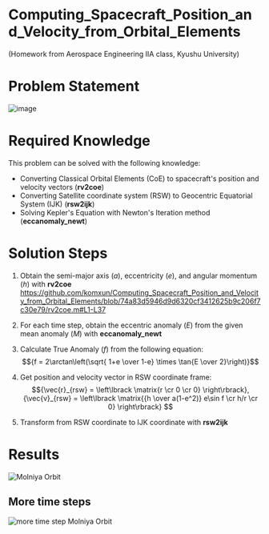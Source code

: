 # Computing_Spacecraft_Position_and_Velocity_from_Orbital_Elements
(Homework from Aerospace Engineering IIA class, Kyushu University)
# Problem Statement
![image](https://github.com/komxun/Computing_Spacecraft_Position_and_Velocity_from_Orbital_Elements/assets/133139057/c304eb6d-80eb-4c15-8747-1a997c4fe715)

# Required Knowledge
This problem can be solved with the following knowledge:
- Converting Classical Orbital Elements (CoE) to spacecraft's position and velocity vectors (**rv2coe**)
- Converting Satellite coordinate system (RSW) to Geocentric Equatorial System (IJK) (**rsw2ijk**)
- Solving Kepler's Equation with Newton's Iteration method (**eccanomaly_newt**)

# Solution Steps
1. Obtain the semi-major axis ($a$), eccentricity ($e$), and angular momentum ($h$) with **rv2coe**
https://github.com/komxun/Computing_Spacecraft_Position_and_Velocity_from_Orbital_Elements/blob/74a83d5946d9d6320cf3412625b9c206f7c30e79/rv2coe.m#L1-L37

2. For each time step, obtain the eccentric anomaly ($E$) from the given mean anomaly ($M$) with **eccanomaly_newt**
3. Calculate True Anomaly ($f$) from the following equation:
$${f = 2\arctan\left(\sqrt{ 1+e \over 1-e} \times \tan{E \over 2}\right)}$$
4. Get position and velocity vector in RSW coordinate frame:
$${\vec{r}_{rsw} = \left\lbrack \matrix{r \cr 0 \cr 0} \right\rbrack}, {\vec{v}_{rsw} = \left\lbrack \matrix{{h \over a(1-e^2)} e\sin f \cr h/r \cr 0} \right\rbrack} $$
5. Transform from RSW coordinate to IJK coordinate with **rsw2ijk**





# Results
![Molniya Orbit](https://github.com/komxun/Computing_Spacecraft_Position_and_Velocity_from_Orbital_Elements/assets/133139057/a3c8cfee-14ae-461b-9494-12cfe1bf4d67)

## More time steps
![more time step Molniya Orbit](https://github.com/komxun/Computing_Spacecraft_Position_and_Velocity_from_Orbital_Elements/assets/133139057/4f77d179-9aa1-42c5-95c8-685c3b4316be)
